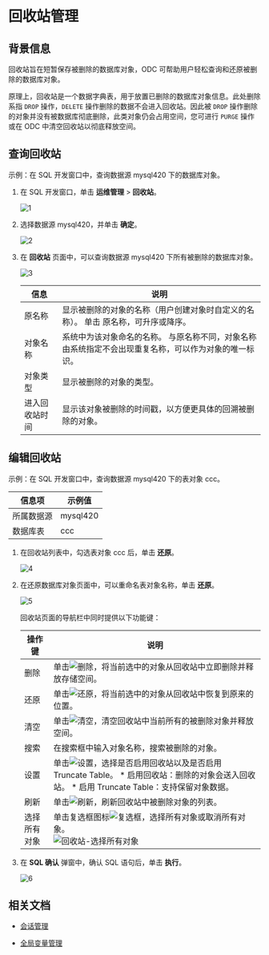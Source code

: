 # 回收站管理

## 背景信息

回收站旨在短暂保存被删除的数据库对象，ODC 可帮助用户轻松查询和还原被删除的数据库对象。

原理上，回收站是一个数据字典表，用于放置已删除的数据库对象信息。此处删除系指 `DROP` 操作，`DELETE` 操作删除的数据不会进入回收站。因此被 `DROP` 操作删除的对象并没有被数据库彻底删除，此类对象仍会占用空间，您可进行 `PURGE` 操作或在 ODC 中清空回收站以彻底释放空间。

## 查询回收站

示例：在 SQL 开发窗口中，查询数据源 mysql420 下的数据库对象。

1. 在 SQL 开发窗口，单击 **运维管理** > **回收站**。

    ![1](https://obbusiness-private.oss-cn-shanghai.aliyuncs.com/doc/img/odc/420/database-operation-and-maintenance/recycle%20bin/1.png)

2. 选择数据源 mysql420，并单击 **确定**。

    ![2](https://obbusiness-private.oss-cn-shanghai.aliyuncs.com/doc/img/odc/420/database-operation-and-maintenance/recycle%20bin/2.png)

3. 在 **回收站** 页面中，可以查询数据源 mysql420 下所有被删除的数据库对象。

    ![3](https://obbusiness-private.oss-cn-shanghai.aliyuncs.com/doc/img/odc/420/database-operation-and-maintenance/recycle%20bin/3.png)

    |   信息    | 说明  |
    |---------|-------------|
    | 原名称     | 显示被删除的对象的名称（用户创建对象时自定义的名称）。 单击 原名称，可升序或降序。          |
    | 对象名称    | 系统中为该对象命名的名称。 与原名称不同，对象名称由系统指定不会出现重复名称，可以作为对象的唯一标识。 |
    | 对象类型    | 显示被删除的对象的类型。 |
    | 进入回收站时间 | 显示该对象被删除的时间戳，以方便更具体的回溯被删除的对象。 |


## 编辑回收站

示例：在 SQL 开发窗口中，查询数据源 mysql420 下的表对象 ccc。

| 信息项 | 示例值 |
| ------ | ------ |
|所属数据源|mysql420 |
|数据库表|ccc|

1. 在回收站列表中，勾选表对象 ccc 后，单击 **还原**。

    ![4](https://obbusiness-private.oss-cn-shanghai.aliyuncs.com/doc/img/odc/420/database-operation-and-maintenance/recycle%20bin/4.png)

2. 在还原数据库对象页面中，可以重命名表对象名称，单击 **还原**。

    ![5](https://obbusiness-private.oss-cn-shanghai.aliyuncs.com/doc/img/odc/420/database-operation-and-maintenance/recycle%20bin/5.png)

    回收站页面的导航栏中同时提供以下功能键：

    |  操作键   | 说明  |
    |--------|--------------|
    | 删除     | 单击![删除](https://obbusiness-private.oss-cn-shanghai.aliyuncs.com/doc/img/odc/icon/delete.jpg)，将当前选中的对象从回收站中立即删除并释放存储空间。  |
    | 还原     | 单击![还原](https://obbusiness-private.oss-cn-shanghai.aliyuncs.com/doc/img/odc/icon/reduction.jpg)，将当前选中的对象从回收站中恢复到原来的位置。 |
    | 清空     | 单击![清空](https://obbusiness-private.oss-cn-shanghai.aliyuncs.com/doc/img/odc/icon/Clear.jpg)，清空回收站中当前所有的被删除对象并释放空间。|
    | 搜索     | 在搜索框中输入对象名称，搜索被删除的对象。 |
    | 设置     | 单击![设置](https://obbusiness-private.oss-cn-shanghai.aliyuncs.com/doc/img/odc/icon/setting.jpg)，选择是否启用回收站以及是否启用 Truncate Table。 * 启用回收站：删除的对象会送入回收站。   * 启用 Truncate Table：支持保留对象数据。    |
    | 刷新     | 单击![刷新](https://obbusiness-private.oss-cn-shanghai.aliyuncs.com/doc/img/odc/icon/refresh.jpg)，刷新回收站中被删除对象的列表。 |
    | 选择所有对象 | 单击复选框图标![复选框](https://obbusiness-private.oss-cn-shanghai.aliyuncs.com/doc/img/odc/icon/checkbox.jpg)，选择所有对象或取消所有对象。 <br>![回收站-选择所有对象](https://help-static-aliyun-doc.aliyuncs.com/assets/img/zh-CN/7479168461/p422121.png)  |

3. 在 **SQL 确认** 弹窗中，确认 SQL 语句后，单击 **执行**。

    ![6](https://obbusiness-private.oss-cn-shanghai.aliyuncs.com/doc/img/odc/420/database-operation-and-maintenance/recycle%20bin/6.png)

## 相关文档

- [会话管理](../300.database-operation-and-maintenance/100.session-management.md)

- [全局变量管理](../300.database-operation-and-maintenance/200.global-variable.md)













